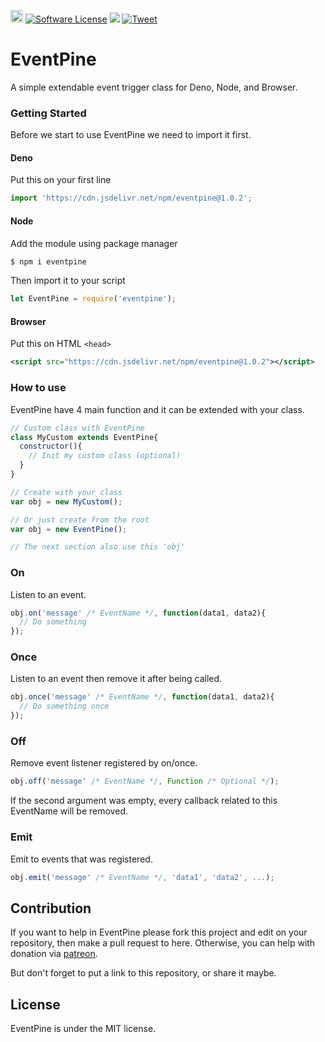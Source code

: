 <a href='https://patreon.com/stefansarya'><img src='https://img.shields.io/endpoint.svg?url=https%3A%2F%2Fshieldsio-patreon.herokuapp.com%2Fstefansarya%2Fpledges&style=for-the-badge' height='20'></a>
[![Software License](https://img.shields.io/badge/License-MIT-brightgreen.svg)](LICENSE)
[![](https://data.jsdelivr.com/v1/package/npm/eventpine/badge)](https://www.jsdelivr.com/package/npm/eventpine)
[![Tweet](https://img.shields.io/twitter/url/http/shields.io.svg?style=social)](https://twitter.com/intent/tweet?text=EventPine%20is%20a%20simple%20extendable%20event%20trigger%20class&url=https://github.com/ScarletsFiction/EventPine&via=github&hashtags=eventpine,browser,node,deno)

# EventPine
A simple extendable event trigger class for Deno, Node, and Browser.

### Getting Started
Before we start to use EventPine we need to import it first.

#### Deno
Put this on your first line
```js
import 'https://cdn.jsdelivr.net/npm/eventpine@1.0.2';
```

#### Node
Add the module using package manager
```sh
$ npm i eventpine
```

Then import it to your script
```js
let EventPine = require('eventpine');
```

#### Browser
Put this on HTML `<head>`
```xml
<script src="https://cdn.jsdelivr.net/npm/eventpine@1.0.2"></script>
```

### How to use
EventPine have 4 main function and it can be extended with your class.

```js
// Custom class with EventPine
class MyCustom extends EventPine{
  constructor(){
    // Init my custom class (optional)
  }
}

// Create with your class
var obj = new MyCustom();

// Or just create from the root
var obj = new EventPine();

// The next section also use this 'obj'
```

### On
Listen to an event.

```js
obj.on('message' /* EventName */, function(data1, data2){
  // Do something
});
```

### Once
Listen to an event then remove it after being called.

```js
obj.once('message' /* EventName */, function(data1, data2){
  // Do something once
});
```

### Off
Remove event listener registered by on/once.

```js
obj.off('message' /* EventName */, Function /* Optional */);
```

If the second argument was empty, every callback related to this EventName will be removed.

### Emit
Emit to events that was registered.

```js
obj.emit('message' /* EventName */, 'data1', 'data2', ...);
```

## Contribution
If you want to help in EventPine please fork this project and edit on your repository, then make a pull request to here. Otherwise, you can help with donation via [patreon](https://www.patreon.com/stefansarya).

But don't forget to put a link to this repository, or share it maybe.

## License
EventPine is under the MIT license.